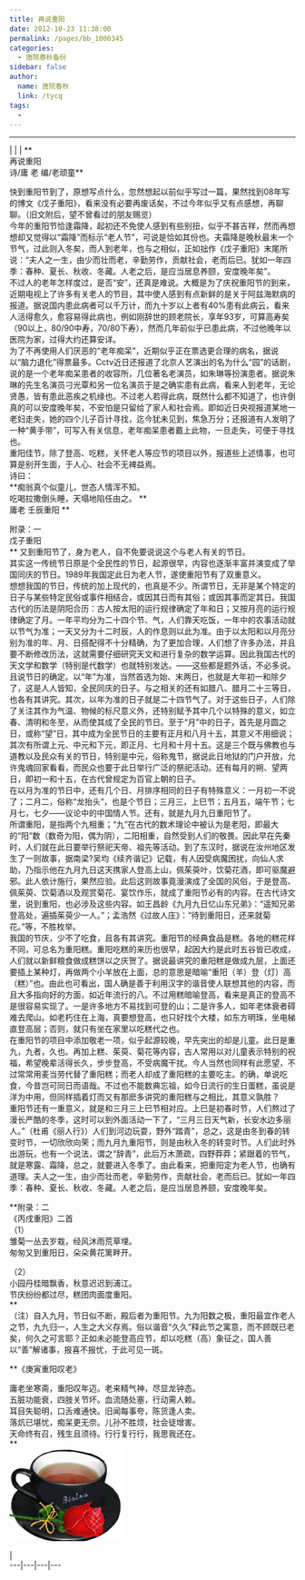 ```yaml
---
title: 再说重阳
date: 2012-10-23 11:38:00
permalink: /pages/bb_1000345
categories: 
  - 唐院春秋备份
sidebar: false
author: 
  name: 唐院春秋
  link: /tycq
tags: 
  - 
---
```


* * *

  
|  |  |  **  
再说重阳  
诗/庸 老 编/老顽童**  
  
快到重阳节到了，原想写点什么，忽然想起以前似乎写过一篇，果然找到08年写的博文《戊子重阳》，看来没有必要再废话矣，不过今年似乎又有点感想，再聊聊。（旧文附后，望不曾看过的朋友赐览）  
今年的重阳节恰逢霜降，起初还不免使人感到有些别扭，似乎不甚吉祥，然而再想想却又觉得以“霜降”而标示“老人节”，可说是恰如其份也。夫霜降是晚秋最末一个节气，过此则入冬矣，而人到老年，也与之相似，正如拙作《戊子重阳》末尾所说：“夫人之一生，由少而壮而老，辛勤劳作，贡献社会，老而后已。犹如一年四季：春种、夏长、秋收、冬藏。人老之后，是应当居息养颐，安度晚年矣”。  
不过人的老年怎样度过，是否“安”，还真是难说。大概是为了庆祝重阳节的到来，近期电视上了许多有关老人的节目，其中使人感到有点新鲜的是关于阿兹海默病的报道。据说国内患此病者可以千万计，而九十岁以上者有40%患有此病云，看来人活得愈久，愈容易得此病也，例如刚辞世的顾老院长，享年93岁，可算高寿矣（90以上，80/90中寿，70/80下寿），然而几年前似乎已患此病，不过他晚年以医院为家，过得大约还算安详。  
为了不再使用人们厌恶的“老年痴呆”，近期似乎正在票选更合理的病名，据说以“脑力退化”得票最多。Cctv近日还报道了北京人艺演出的名为什么“园”的话剧，说的是一个老年痴呆患者的收容所，几位著名老演员，如朱琳等扮演患者。据说朱琳的先生名演员刁光覃和另一位名演员于是之确实患有此病，看来人到老年，无论贤愚，皆有患此恶疾之机缘也。不过老人若得此病，既然什么都不知道了，也许倒真的可以安度晚年矣，不安怕是只留给了家人和社会焉。即如近日央视报道某地一老妇走失，她的四个儿子百计寻找，迄今犹未见到，焦急万分；还报道有人发明了一种“黄手带”，可写入有关信息，老年痴呆患者戴上此物，一旦走失，可便于寻找也。  
重阳佳节，除了登高、吃糕，关怀老人等应节的项目以外，报道些上述情事，也可算是别开生面，于人心、社会不无裨益焉。  
诗曰：  
**痴翁真个似童儿，世态人情浑不知。  
吃喝拉撒倒头睡，天塌地陷任由之。 **  
庸老 壬辰重阳 **  
  
附录：一  
戊子重阳  
** 又到重阳节了，身为老人，自不免要说说这个与老人有关的节日。  
其实这一传统节日原是个全民性的节日，起源很早，内容也逐渐丰富并演变成了举国同庆的节日。1989年我国定此日为老人节，遂使重阳节有了双重意义。  
想想我国的节日，传统的加上现代的，也真是不少。所谓节日，无非是某个特定的日子与某些特定民俗或事件相结合，或因其日而有其俗；或因其事而定其日。我国古代的历法是阴阳合历：古人按太阳的运行规律确定了年和日；又按月亮的运行规律确定了月。一年平均分为二十四个节、气，人们靠天吃饭，一年中的农事活动就以节气为准；一天又分为十二时辰，人的作息则以此为准。由于以太阳和以月亮分别为准的年、月、日搭配得不十分精确，为了更加合理，人们想了许多办法，并且要不断修改历法，这就需要仔细研究天文和进行复杂的数学运算。因此我国古代的天文学和数学（特别是代数学）也就特别发达。——这些都是题外话，不必多说。  
且说节日的确定。以“年”为准，当然首选为始、末两日，也就是大年初一和除夕了，这是人人皆知，全民同庆的日子。与之相关的还有如腊八、腊月二十三等日，也各有其讲究。其次，以年为准的日子就是二十四节气了。对于这些日子，人们除了关注其作为气温、物候的标尺意义外，还特别赋予其中几个以特殊的意义，如立春、清明和冬至，从而使其成了全民的节日。至于“月”中的日子，首先是月圆之日，或称“望”日，其中成为全民节日的主要有正月和八月十五，其意义不用细说；其次有所谓上元、中元和下元，即正月、七月和十月十五。这是三个既与佛教也与道教以及民众有关的节日，特别是中元，俗称鬼节，据说此日地狱的门户开放，允许鬼魂回家看看，而民众也要于此日举行广泛的祭祀活动。还有每月的朔、望两日，即初一和十五，在古代曾规定为百官上朝的日子。  
在以月为准的节日中，还有几个日、月排序相同的日子有特殊意义：一月初一不说了；二月二，俗称“龙抬头”，也是个节日；三月三，上巳节；五月五，端午节；七月七，七夕——议论中的中国情人节。还有，就是九月九日重阳节了。  
所谓重阳，是指两个九相重；“九”在古代的数术理论中被认为是老阳，即最大的“阳”数（数奇为阳，偶为阴），二阳相重，自然受到人们的敬畏。因此早在先秦时，人们就在此日要举行祭祀天帝、祖先等活动。到了东汉时，据说在汝州地区发生了一则故事，据南梁?吴均《续齐谐记》记载，有人因受病魔困扰，向仙人求助，乃指示他在九月九日这天携家人登高上山，佩茱萸叶，饮菊花酒，即可驱魔避邪。此人依计施行，果然应验。此后这则故事竟漫演成了全国的风俗，于是登高、佩茱萸、饮菊酒以及观赏菊花、宴饮作乐，就成了重阳节必有的内容。在古代诗文里，说到重阳，也必涉及这些内容。如王昌龄《九月九日忆山东兄弟》：“遥知兄弟登高处，遍插茱萸少一人。”；孟浩然《过故人庄》：“待到重阳日，还来就菊花。”等，不胜枚举。  
我国的节庆，少不了吃食，且各有其讲究。重阳节的经典食品是糕。各地的糕花样不同，可总名为重阳糕。重阳吃糕的来历也很早，起因大约是此时五谷皆已收成，人们就以新鲜粮食做成糕饼以之庆贺了。据说最讲究的重阳糕是做成九层，上面还要插上某种灯，再做两个小羊放在上面，总的意思是暗喻“重阳（羊）登（灯）高（糕）”也。由此也可看出，国人确是善于利用汉字的谐音使人联想其他的内容，而且大多指向好的方面，如近年流行的八。不过用糕暗喻登高，看来是真正的登高不是很容易实现了。一是许多地方不易找到可登的山；二是许多人，如年老体衰者碍难去爬山。如老朽住在上海，真要想登高，也只好找个大楼，如东方明珠，坐电梯直登高层；否则，就只有坐在家里以吃糕代之也。  
在重阳节的项目中添加敬老一项，似乎起源较晚，早先突出的却是儿童。此日是重九，九者，久也。再加上糕、茱萸、菊花等内容，古人常用以对儿童表示特别的祝福，希望晚辈活得长久，步步登高，不受病魔干扰。今人当然也同样有此愿望，不过常常用麦当劳代替了重阳糕；而老人却成了重阳糕的主要吃主。的确，单说吃食，今昔岂可同日而语哉。不过也不能数典忘祖，如今日流行的生日蛋糕，虽说是洋为中用，但同样插着灯而又有那麽多讲究的重阳糕与之相比，其意义孰胜？  
重阳节还有一重意义，就是和三月三上巳节相对应。上巳是初春时节，人们熬过了漫长严酷的冬季，这时可以到外面活动一下了，“三月三日天气新，长安水边多丽人。”（杜甫《丽人行》）人们到河边玩耍，野外“踏青”，总之，这是由冬到春的转变时节，一切欣欣向荣；而九月九重阳节，则是由秋入冬的转变时节。人们此时外出游玩，也有一个说法，谓之“辞青”，此后万木萧疏，四野莽莽；紧跟着的节气，就是寒露、霜降，总之，就要进入冬季了。由此看来，把重阳定为老人节，也确有道理。夫人之一生，由少而壮而老，辛勤劳作，贡献社会，老而后已。犹如一年四季：春种、夏长、秋收、冬藏。人老之后，是应当居息养颐，安度晚年矣。  
  
**附录：二  
《丙戌重阳》二首  
（1）  
雏菊一丛去岁栽，经风沐雨荒草埋。  
匆匆又到重阳日，朵朵黄花篱畔开。  
  
（2）  
小园丹桂暗飘香，秋意迟迟到浦江。  
节庆纷纷都过尽，糕团肉面度重阳。  
**  
（注）自入九月，节日似不断，殿后者为重阳节。九为阳数之极，重阳最宜作老人之节，九九归一，人生之大义存焉。俗以谐音“久久”释此节之寓意，而不顾既已老矣，何久之可言耶？正如未必能登高应节，却以吃糕（高）象征之，国人善以“善”解诸事，报喜不报忧，于此可见一斑。  
  
**《庚寅重阳叹老》  
  
庸老坐寒斋，重阳叹年迈。老来精气神，尽显龙钟态。  
五脏功能衰，四肢关节坏。血流随处塞，行动需人赖。  
耳目失聪明，口舌难通快。旧闻每事夸，陈货逢人卖。  
落炕已堪忧，痴呆更无奈。儿孙不胜烦，社会徒增害。  
天命终有召，残生且须待。行行复行行，我思我还在。  
**  
![](/pic/img.bimg.126.net_photo_XY3I4VImYP7p5zMhAgMSvg==_5121437201250838217.jpg)  
  
  
  
|  
---|---|---|---